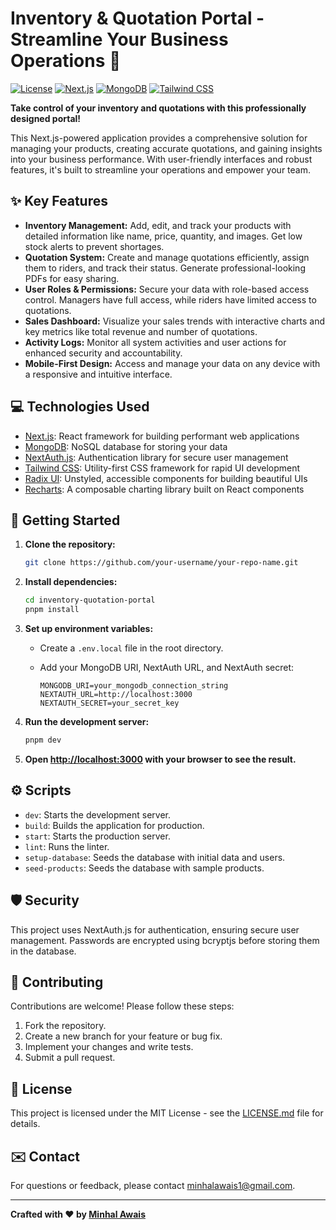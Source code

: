 # Inventory & Quotation Portal - Streamline Your Business Operations 🚀

[![License](https://img.shields.io/badge/License-MIT-yellow.svg)](https://opensource.org/licenses/MIT)
[![Next.js](https://img.shields.io/badge/Next.js-14.2.16-blue)](https://nextjs.org/)
[![MongoDB](https://img.shields.io/badge/MongoDB-latest-green)](https://www.mongodb.com/)
[![Tailwind CSS](https://img.shields.io/badge/Tailwind_CSS-3.4.17-blue)](https://tailwindcss.com/)

**Take control of your inventory and quotations with this professionally designed portal!**

This Next.js-powered application provides a comprehensive solution for managing your products, creating accurate quotations, and gaining insights into your business performance. With user-friendly interfaces and robust features, it's built to streamline your operations and empower your team.

## ✨ Key Features

-   **Inventory Management:** Add, edit, and track your products with detailed information like name, price, quantity, and images. Get low stock alerts to prevent shortages.
-   **Quotation System:** Create and manage quotations efficiently, assign them to riders, and track their status. Generate professional-looking PDFs for easy sharing.
-   **User Roles & Permissions:** Secure your data with role-based access control. Managers have full access, while riders have limited access to quotations.
-   **Sales Dashboard:** Visualize your sales trends with interactive charts and key metrics like total revenue and number of quotations.
-   **Activity Logs:** Monitor all system activities and user actions for enhanced security and accountability.
-   **Mobile-First Design:** Access and manage your data on any device with a responsive and intuitive interface.

## 💻 Technologies Used

-   [Next.js](https://nextjs.org/): React framework for building performant web applications
-   [MongoDB](https://www.mongodb.com/): NoSQL database for storing your data
-   [NextAuth.js](https://next-auth.js.org/): Authentication library for secure user management
-   [Tailwind CSS](https://tailwindcss.com/): Utility-first CSS framework for rapid UI development
-   [Radix UI](https://www.radix-ui.com/): Unstyled, accessible components for building beautiful UIs
-   [Recharts](https://recharts.org/): A composable charting library built on React components

## 🚀 Getting Started

1.  **Clone the repository:**

    ```bash
    git clone https://github.com/your-username/your-repo-name.git
    ```

2.  **Install dependencies:**

    ```bash
    cd inventory-quotation-portal
    pnpm install
    ```

3.  **Set up environment variables:**

    *   Create a `.env.local` file in the root directory.
    *   Add your MongoDB URI, NextAuth URL, and NextAuth secret:

        ```
        MONGODB_URI=your_mongodb_connection_string
        NEXTAUTH_URL=http://localhost:3000
        NEXTAUTH_SECRET=your_secret_key
        ```

4.  **Run the development server:**

    ```bash
    pnpm dev
    ```

5.  **Open [http://localhost:3000](http://localhost:3000) with your browser to see the result.**

## ⚙️ Scripts

*   `dev`: Starts the development server.
*   `build`: Builds the application for production.
*   `start`: Starts the production server.
*   `lint`: Runs the linter.
*   `setup-database`: Seeds the database with initial data and users.
*   `seed-products`: Seeds the database with sample products.

## 🛡️ Security

This project uses NextAuth.js for authentication, ensuring secure user management. Passwords are encrypted using bcryptjs before storing them in the database.

## 🤝 Contributing

Contributions are welcome! Please follow these steps:

1.  Fork the repository.
2.  Create a new branch for your feature or bug fix.
3.  Implement your changes and write tests.
4.  Submit a pull request.

## 📝 License

This project is licensed under the MIT License - see the [LICENSE.md](https://github.com/minhalawais/Quotation-Portal/blob/main/LICENSE.md) file for details.

## ✉️ Contact

For questions or feedback, please contact [minhalawais1@gmail.com](https://github.com/minhalawais/Quotation-Portal/blob/main/mailto:minhalawais1@gmail.com).

---

**Crafted with ❤️ by [Minhal Awais](https://www.linkedin.com/in/minhal-awais-601216227/)**
